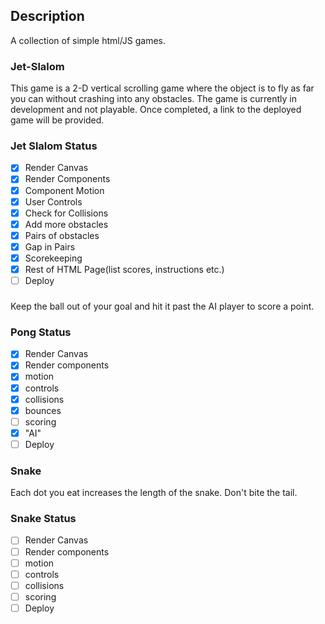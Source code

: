 ## Description

A collection of simple html/JS games.

### Jet-Slalom

This game is a 2-D vertical scrolling game where the object is to fly as far you can without crashing into any obstacles. The game is currently in development and not playable. Once completed, a link to the deployed game will be provided.

### Jet Slalom Status

- [x] Render Canvas
- [x] Render Components
- [x] Component Motion
- [x] User Controls
- [x] Check for Collisions
- [x] Add more obstacles
- [x] Pairs of obstacles
- [x] Gap in Pairs
- [x] Scorekeeping
- [x] Rest of HTML Page(list scores, instructions etc.)
- [ ] Deploy

###

Keep the ball out of your goal and hit it past the AI player to score a point.

### Pong Status

- [x] Render Canvas
- [x] Render components
- [x] motion
- [x] controls
- [x] collisions
- [x] bounces
- [ ] scoring
- [x] "AI"
- [ ] Deploy

### Snake

Each dot you eat increases the length of the snake. Don't bite the tail.

### Snake Status

- [ ] Render Canvas
- [ ] Render components
- [ ] motion
- [ ] controls
- [ ] collisions
- [ ] scoring
- [ ] Deploy
